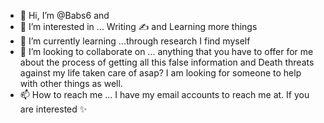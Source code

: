 - 👋 Hi, I’m @Babs6 and 
- 👀 I’m interested in ... Writing ✍️ and Learning more things 
- 🌱 I’m currently learning ...through research I find myself 
- 💞️ I’m looking to collaborate on ... anything that you have to offer for me about the process of getting all this false information and Death threats against my life taken care of asap?  I am looking for someone to help with other things as well. 
- 📫 How to reach me ... I have my email accounts to reach me at. If you are interested ✨️ 

<!---
Babs6/Babs6 is a ✨ special ✨ repository because its `README.md` (this file) appears on your GitHub profile.
You can click the Preview link to take a look at your changes.
--->
